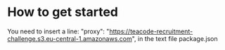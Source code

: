 # How to get started

You need to insert a line:
"proxy": "https://teacode-recruitment-challenge.s3.eu-central-1.amazonaws.com",
in the text file package.json
